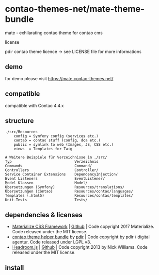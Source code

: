 # contao-themes-net/mate-theme-bundle
mate - exhilarating contao theme for contao cms

license

pdir contao theme licence -> see LICENSE file for more informations

## demo

for demo please visit https://mate.contao-themes.net/

## compatible
compatible with Contao 4.4.x

## structure

    ./src/Resources
        config = Symfony config (services etc.)
        contao = contao stuff (config, dca etc.)
        public = symlink to web (Images, JS, CSS etc.)
        views  = Templates for Twig

    # Weitere Beispiele für Verzeichnisse in ./src/
    Typ     	                    Verzeichnis
    Commands	                    Command/
    Controllers	                    Controller/
    Service Container Extensions	DependencyInjection/
    Event Listeners	                EventListener/
    Model Klassen	                Model/
    Übersetzungen (Symfony)	        Resources/translations/
    Übersetzungen (Contao)	        Resources/contao/languages/
    Templates (.html5)              Resources/contao/templates/
    Unit-Tests	                    Tests/


## dependencies & licenses

- [Materialize CSS Framework](http://materializecss.com/) | [Github](https://github.com/Dogfalo/materialize) | Code copyright 2017 Materialize. Code released under the MIT license.
- [contao theme helper bundle](https://github.com/pdir/contao-theme-helper-bundle) by [pdir](https://pdir.de/ "Webdesign für Dresden") | Code copyright by pdir / digital agentur. Code released under LGPL v3.
- [Headroom.js](http://wicky.nillia.ms/headroom.js/) | [Github](https://github.com/WickyNilliams/headroom.js) | Code copyright 2013 by Nick Williams. Code released under the MIT license.


## install



